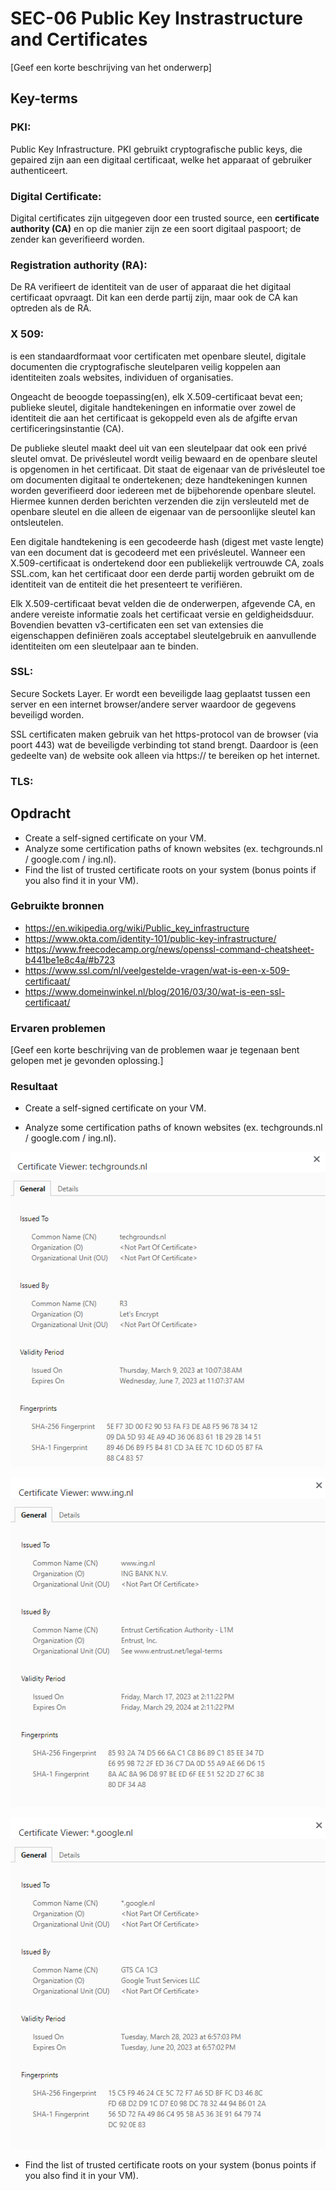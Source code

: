 # SEC-06 Public Key Instrastructure and Certificates
[Geef een korte beschrijving van het onderwerp]

## Key-terms
### **PKI**: 
Public Key Infrastructure. PKI gebruikt cryptografische public keys, die gepaired zijn aan een digitaal certificaat, welke het apparaat of gebruiker authenticeert. 

### **Digital Certificate**:
Digital certificates zijn uitgegeven door een trusted source, een **certificate authority (CA)** en op die manier zijn ze een soort digitaal paspoort; de zender kan geverifieerd worden. 

### **Registration authority (RA)**:
De RA verifieert de identiteit van de user of apparaat die het digitaal certificaat opvraagt. Dit kan een derde partij zijn, maar ook de CA kan optreden als de RA. 

### **X 509**:
is een standaardformaat voor certificaten met openbare sleutel, digitale documenten die cryptografische sleutelparen veilig koppelen aan identiteiten zoals websites, individuen of organisaties.

Ongeacht de beoogde toepassing(en), elk X.509-certificaat bevat een; publieke sleutel, digitale handtekeningen 
 en informatie over zowel de identiteit die aan het certificaat is gekoppeld even als de afgifte ervan certificeringsinstantie (CA).

De publieke sleutel maakt deel uit van een sleutelpaar dat ook een privé sleutel omvat. De privésleutel wordt veilig bewaard en de openbare sleutel is opgenomen in het certificaat. Dit staat de eigenaar van de privésleutel toe om documenten digitaal te ondertekenen; deze handtekeningen kunnen worden geverifieerd door iedereen met de bijbehorende openbare sleutel.
Hiermee kunnen derden berichten verzenden die zijn versleuteld met de openbare sleutel en die alleen de eigenaar van de persoonlijke sleutel kan ontsleutelen.

Een digitale handtekening is een gecodeerde hash (digest met vaste lengte) van een document dat is gecodeerd met een privésleutel. Wanneer een X.509-certificaat is ondertekend door een publiekelijk vertrouwde CA, zoals SSL.com, kan het certificaat door een derde partij worden gebruikt om de identiteit van de entiteit die het presenteert te verifiëren.

Elk X.509-certificaat bevat velden die de onderwerpen, afgevende CA, en andere vereiste informatie zoals het certificaat versie en  geldigheidsduur. Bovendien bevatten v3-certificaten een set van extensies die eigenschappen definiëren zoals acceptabel sleutelgebruik en aanvullende identiteiten om een ​​sleutelpaar aan te binden.

### **SSL**:
Secure Sockets Layer. Er wordt een beveiligde laag geplaatst tussen een server en een internet browser/andere server waardoor de gegevens beveiligd worden.

SSL certificaten maken gebruik van het https-protocol van de browser (via poort 443) wat de beveiligde verbinding tot stand brengt. Daardoor is (een gedeelte van) de website ook alleen via https:// te bereiken op het internet.


### **TLS**:


## Opdracht
- Create a self-signed certificate on your VM.
- Analyze some certification paths of known websites (ex. techgrounds.nl / google.com / ing.nl).
- Find the list of trusted certificate roots on your system (bonus points if you also find it in your VM).


### Gebruikte bronnen
- https://en.wikipedia.org/wiki/Public_key_infrastructure
- https://www.okta.com/identity-101/public-key-infrastructure/
- https://www.freecodecamp.org/news/openssl-command-cheatsheet-b441be1e8c4a/#b723
- https://www.ssl.com/nl/veelgestelde-vragen/wat-is-een-x-509-certificaat/
- https://www.domeinwinkel.nl/blog/2016/03/30/wat-is-een-ssl-certificaat/


### Ervaren problemen
[Geef een korte beschrijving van de problemen waar je tegenaan bent gelopen met je gevonden oplossing.]

### Resultaat
- Create a self-signed certificate on your VM.


- Analyze some certification paths of known websites (ex. techgrounds.nl / google.com / ing.nl).

![TG](../00_includes/SEC-06_cert_techgrounds.png)


![ING](../00_includes/SEC-06_cert_ING.png)

![Google](../00_includes/SEC06_cert_google.png)



- Find the list of trusted certificate roots on your system (bonus points if you also find it in your VM).